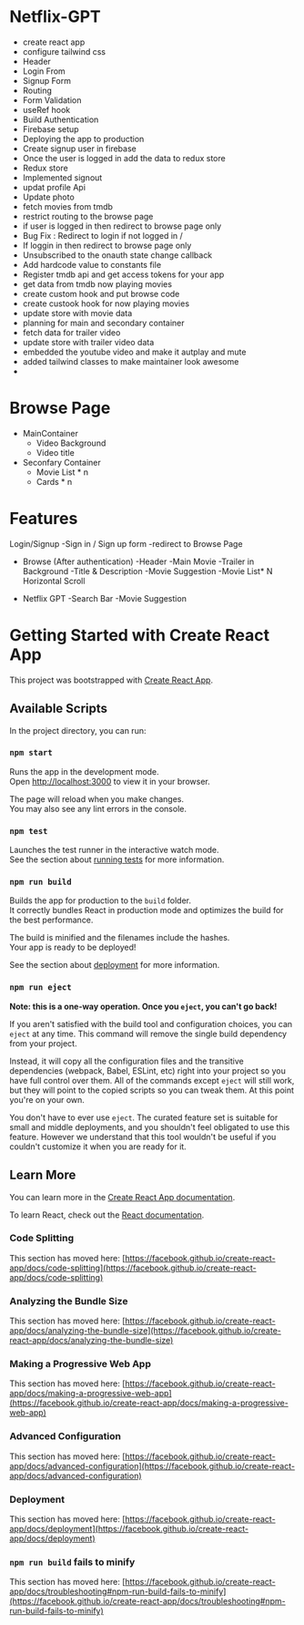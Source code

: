 # Netflix-GPT

- create react app
- configure tailwind css
- Header
- Login From
- Signup Form
- Routing
- Form Validation 
- useRef hook
- Build Authentication
- Firebase setup
- Deploying the app to production
- Create signup user in firebase
- Once the user is logged in add the data to redux store
- Redux store
- Implemented signout
- updat profile Api
- Update photo
- fetch movies from tmdb
- restrict routing to the browse page
- if user is logged in then redirect to browse page only
- Bug Fix : Redirect to login if not logged in / 
- If loggin in then redirect to browse page only
- Unsubscribed to the onauth state change callback
- Add hardcode value to constants file
- Register tmdb api and get access tokens for your app
- get data from tmdb now playing movies 
- create custom hook and put browse code
- create custook hook for now playing movies
- update store with movie data
- planning for main and secondary container
- fetch data for trailer video
- update store with trailer video data
- embedded the youtube video and make it autplay and mute
- added tailwind classes to make maintainer look awesome
- 

# Browse Page
- MainContainer
    - Video Background
    - Video title
- Seconfary Container
    - Movie List * n
    - Cards * n

# Features
Login/Signup
 -Sign in / Sign up form
 -redirect to Browse Page
 
- Browse (After authentication)
    -Header
    -Main Movie
        -Trailer in Background
        -Title & Description
        -Movie Suggestion
            -Movie List* N Horizontal Scroll
        
- Netflix GPT
    -Search Bar
    -Movie Suggestion







# Getting Started with Create React App

This project was bootstrapped with [Create React App](https://github.com/facebook/create-react-app).

## Available Scripts

In the project directory, you can run:

### `npm start`

Runs the app in the development mode.\
Open [http://localhost:3000](http://localhost:3000) to view it in your browser.

The page will reload when you make changes.\
You may also see any lint errors in the console.

### `npm test`

Launches the test runner in the interactive watch mode.\
See the section about [running tests](https://facebook.github.io/create-react-app/docs/running-tests) for more information.

### `npm run build`

Builds the app for production to the `build` folder.\
It correctly bundles React in production mode and optimizes the build for the best performance.

The build is minified and the filenames include the hashes.\
Your app is ready to be deployed!

See the section about [deployment](https://facebook.github.io/create-react-app/docs/deployment) for more information.

### `npm run eject`

**Note: this is a one-way operation. Once you `eject`, you can't go back!**

If you aren't satisfied with the build tool and configuration choices, you can `eject` at any time. This command will remove the single build dependency from your project.

Instead, it will copy all the configuration files and the transitive dependencies (webpack, Babel, ESLint, etc) right into your project so you have full control over them. All of the commands except `eject` will still work, but they will point to the copied scripts so you can tweak them. At this point you're on your own.

You don't have to ever use `eject`. The curated feature set is suitable for small and middle deployments, and you shouldn't feel obligated to use this feature. However we understand that this tool wouldn't be useful if you couldn't customize it when you are ready for it.

## Learn More

You can learn more in the [Create React App documentation](https://facebook.github.io/create-react-app/docs/getting-started).

To learn React, check out the [React documentation](https://reactjs.org/).

### Code Splitting

This section has moved here: [https://facebook.github.io/create-react-app/docs/code-splitting](https://facebook.github.io/create-react-app/docs/code-splitting)

### Analyzing the Bundle Size

This section has moved here: [https://facebook.github.io/create-react-app/docs/analyzing-the-bundle-size](https://facebook.github.io/create-react-app/docs/analyzing-the-bundle-size)

### Making a Progressive Web App

This section has moved here: [https://facebook.github.io/create-react-app/docs/making-a-progressive-web-app](https://facebook.github.io/create-react-app/docs/making-a-progressive-web-app)

### Advanced Configuration

This section has moved here: [https://facebook.github.io/create-react-app/docs/advanced-configuration](https://facebook.github.io/create-react-app/docs/advanced-configuration)

### Deployment

This section has moved here: [https://facebook.github.io/create-react-app/docs/deployment](https://facebook.github.io/create-react-app/docs/deployment)

### `npm run build` fails to minify

This section has moved here: [https://facebook.github.io/create-react-app/docs/troubleshooting#npm-run-build-fails-to-minify](https://facebook.github.io/create-react-app/docs/troubleshooting#npm-run-build-fails-to-minify)
